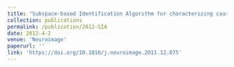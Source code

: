 ```yaml
---
title: "Subspace-based Identification Algorithm for characterizing causal networks in resting brain"
collection: publications
permalink: /publication/2012-SIA
date: 2012-4-2
venue: 'Neuroimage'
paperurl: ''
link: 'https://doi.org/10.1016/j.neuroimage.2011.12.075'
---
```

